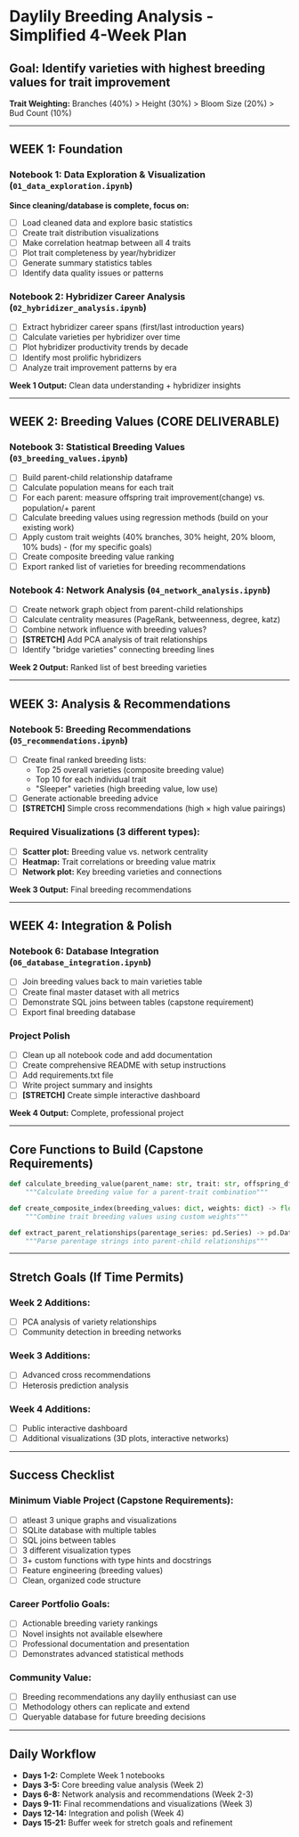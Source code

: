 # Daylily Breeding Analysis - Simplified 4-Week Plan

## Goal: Identify varieties with highest breeding values for trait improvement

**Trait Weighting:** Branches (40%) > Height (30%) > Bloom Size (20%) > Bud Count (10%)

---

## **WEEK 1: Foundation**

### Notebook 1: Data Exploration & Visualization (`01_data_exploration.ipynb`)
**Since cleaning/database is complete, focus on:**

- [ ] Load cleaned data and explore basic statistics
- [ ] Create trait distribution visualizations
- [ ] Make correlation heatmap between all 4 traits
- [ ] Plot trait completeness by year/hybridizer
- [ ] Generate summary statistics tables
- [ ] Identify data quality issues or patterns

### Notebook 2: Hybridizer Career Analysis (`02_hybridizer_analysis.ipynb`)

- [ ] Extract hybridizer career spans (first/last introduction years)
- [ ] Calculate varieties per hybridizer over time
- [ ] Plot hybridizer productivity trends by decade
- [ ] Identify most prolific hybridizers
- [ ] Analyze trait improvement patterns by era

**Week 1 Output:** Clean data understanding + hybridizer insights

---

## **WEEK 2: Breeding Values (CORE DELIVERABLE)**

### Notebook 3: Statistical Breeding Values (`03_breeding_values.ipynb`)

- [ ] Build parent-child relationship dataframe
- [ ] Calculate population means for each trait
- [ ] For each parent: measure offspring trait improvement(change) vs. population/+ parent
- [ ] Calculate breeding values using regression methods (build on your existing work)
- [ ] Apply custom trait weights (40% branches, 30% height, 20% bloom, 10% buds) - (for my specific goals)
- [ ] Create composite breeding value ranking
- [ ] Export ranked list of varieties for breeding recommendations

### Notebook 4: Network Analysis (`04_network_analysis.ipynb`)

- [ ] Create network graph object from parent-child relationships
- [ ] Calculate centrality measures (PageRank, betweenness, degree, katz)
- [ ] Combine network influence with breeding values?
- [ ] **[STRETCH]** Add PCA analysis of trait relationships
- [ ] Identify "bridge varieties" connecting breeding lines

**Week 2 Output:** Ranked list of best breeding varieties

---

## **WEEK 3: Analysis & Recommendations**

### Notebook 5: Breeding Recommendations (`05_recommendations.ipynb`)

- [ ] Create final ranked breeding lists:
  - Top 25 overall varieties (composite breeding value)
  - Top 10 for each individual trait
  - "Sleeper" varieties (high breeding value, low use)
- [ ] Generate actionable breeding advice
- [ ] **[STRETCH]** Simple cross recommendations (high × high value pairings)

### Required Visualizations (3 different types):
- [ ] **Scatter plot:** Breeding value vs. network centrality
- [ ] **Heatmap:** Trait correlations or breeding value matrix
- [ ] **Network plot:** Key breeding varieties and connections

**Week 3 Output:** Final breeding recommendations

---

## **WEEK 4: Integration & Polish**

### Notebook 6: Database Integration (`06_database_integration.ipynb`)

- [ ] Join breeding values back to main varieties table
- [ ] Create final master dataset with all metrics
- [ ] Demonstrate SQL joins between tables (capstone requirement)
- [ ] Export final breeding database

### Project Polish

- [ ] Clean up all notebook code and add documentation
- [ ] Create comprehensive README with setup instructions
- [ ] Add requirements.txt file
- [ ] Write project summary and insights
- [ ] **[STRETCH]** Create simple interactive dashboard

**Week 4 Output:** Complete, professional project

---

## **Core Functions to Build (Capstone Requirements)**

```python
def calculate_breeding_value(parent_name: str, trait: str, offspring_df: pd.DataFrame) -> float:
    """Calculate breeding value for a parent-trait combination"""

def create_composite_index(breeding_values: dict, weights: dict) -> float:
    """Combine trait breeding values using custom weights"""

def extract_parent_relationships(parentage_series: pd.Series) -> pd.DataFrame:
    """Parse parentage strings into parent-child relationships"""
```

---

## **Stretch Goals (If Time Permits)**

### **Week 2 Additions:**
- [ ] PCA analysis of variety relationships
- [ ] Community detection in breeding networks

### **Week 3 Additions:**
- [ ] Advanced cross recommendations
- [ ] Heterosis prediction analysis

### **Week 4 Additions:**
- [ ] Public interactive dashboard
- [ ] Additional visualizations (3D plots, interactive networks)

---

## **Success Checklist**

### **Minimum Viable Project (Capstone Requirements):**
- [ ] atleast 3 unique graphs and visualizations 
- [ ] SQLite database with multiple tables 
- [ ] SQL joins between tables
- [ ] 3 different visualization types
- [ ] 3+ custom functions with type hints and docstrings
- [ ] Feature engineering (breeding values)
- [ ] Clean, organized code structure

### **Career Portfolio Goals:**
- [ ] Actionable breeding variety rankings
- [ ] Novel insights not available elsewhere
- [ ] Professional documentation and presentation
- [ ] Demonstrates advanced statistical methods

### **Community Value:**
- [ ] Breeding recommendations any daylily enthusiast can use
- [ ] Methodology others can replicate and extend
- [ ] Queryable database for future breeding decisions

---

## **Daily Workflow**
- **Days 1-2:** Complete Week 1 notebooks
- **Days 3-5:** Core breeding value analysis (Week 2)
- **Days 6-8:** Network analysis and recommendations (Week 2-3)
- **Days 9-11:** Final recommendations and visualizations (Week 3)
- **Days 12-14:** Integration and polish (Week 4)
- **Days 15-21:** Buffer week for stretch goals and refinement
